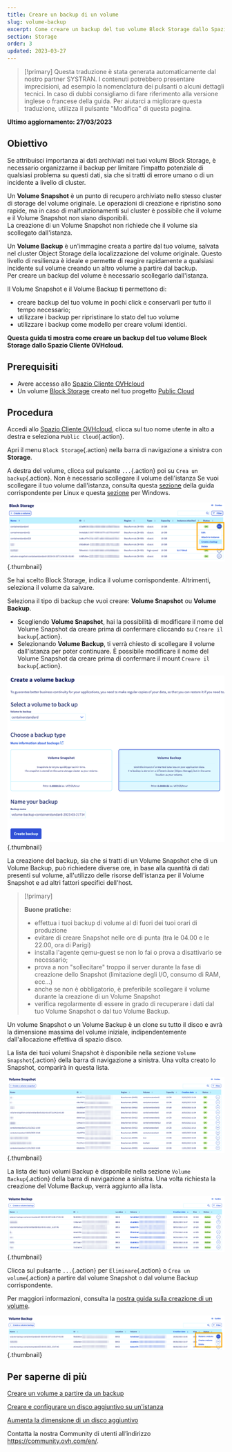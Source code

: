 ```yaml
---
title: Creare un backup di un volume
slug: volume-backup
excerpt: Come creare un backup del tuo volume Block Storage dallo Spazio Cliente OVHcloud
section: Storage
order: 3
updated: 2023-03-27
---
```


> [!primary]
> Questa traduzione è stata generata automaticamente dal nostro partner SYSTRAN. I contenuti potrebbero presentare imprecisioni, ad esempio la nomenclatura dei pulsanti o alcuni dettagli tecnici. In caso di dubbi consigliamo di fare riferimento alla versione inglese o francese della guida. Per aiutarci a migliorare questa traduzione, utilizza il pulsante "Modifica" di questa pagina.
>

**Ultimo aggiornamento: 27/03/2023**

## Obiettivo

Se attribuisci importanza ai dati archiviati nei tuoi volumi Block Storage, è necessario organizzarne il backup per limitare l'impatto potenziale di qualsiasi problema su questi dati, sia che si tratti di errore umano o di un incidente a livello di cluster.

Un **Volume Snapshot** è un punto di recupero archiviato nello stesso cluster di storage del volume originale. Le operazioni di creazione e ripristino sono rapide, ma in caso di malfunzionamenti sul cluster è possibile che il volume e il Volume Snapshot non siano disponibili.<br>
La creazione di un Volume Snapshot non richiede che il volume sia scollegato dall'istanza.

Un **Volume Backup** è un'immagine creata a partire dal tuo volume, salvata nel cluster Object Storage della localizzazione del volume originale.
Questo livello di resilienza è ideale e permette di reagire rapidamente a qualsiasi incidente sul volume creando un altro volume a partire dal backup.<br>
Per creare un backup del volume è necessario scollegarlo dall'istanza.

Il Volume Snapshot e il Volume Backup ti permettono di:

- creare backup del tuo volume in pochi click e conservarli per tutto il tempo necessario;
- utilizzare i backup per ripristinare lo stato del tuo volume
- utilizzare i backup come modello per creare volumi identici.

**Questa guida ti mostra come creare un backup del tuo volume Block Storage dallo Spazio Cliente OVHcloud.**

## Prerequisiti

- Avere accesso allo [Spazio Cliente OVHcloud](https://www.ovh.com/auth/?action=gotomanager&from=https://www.ovh.it/&ovhSubsidiary=it)
- Un volume [Block Storage](https://docs.ovh.com/it/public-cloud/crea_e_configura_un_disco_aggiuntivo_sulla_tua_istanza/) creato nel tuo progetto [Public Cloud](https://www.ovhcloud.com/it/public-cloud/)

## Procedura

Accedi allo [Spazio Cliente OVHcloud](https://www.ovh.com/auth/?action=gotomanager&from=https://www.ovh.it/&ovhSubsidiary=it), clicca sul tuo nome utente in alto a destra e seleziona `Public Cloud`{.action}.

Apri il menu `Block Storage`{.action} nella barra di navigazione a sinistra con **Storage**.

A destra del volume, clicca sul pulsante `...`{.action} poi su `Crea un backup`{.action}. Non è necessario scollegare il volume dell'istanza Se vuoi scollegare il tuo volume dall'istanza, consulta questa [sezione](https://docs.ovh.com/it/public-cloud/crea_e_configura_un_disco_aggiuntivo_sulla_tua_istanza/#con-linux) della guida corrispondente per Linux e questa [sezione](https://docs.ovh.com/it/public-cloud/crea_e_configura_un_disco_aggiuntivo_sulla_tua_istanza/#con-windows) per Windows.

![Volume Backup - creazione](images/volumebackup01.png){.thumbnail}

Se hai scelto Block Storage, indica il volume corrispondente. Altrimenti, seleziona il volume da salvare.

Seleziona il tipo di backup che vuoi creare: **Volume Snapshot** ou **Volume Backup**.

- Scegliendo **Volume Snapshot**, hai la possibilità di modificare il nome del Volume Snapshot da creare prima di confermare cliccando su `Creare il backup`{.action}.
- Selezionando **Volume Backup**, ti verrà chiesto di scollegare il volume dall'istanza per poter continuare. È possibile modificare il nome del Volume Snapshot da creare prima di confermare il mount `Creare il backup`{.action}.

![Volume Backup o Snapshot - creazione](images/volumebackup02.png){.thumbnail}

La creazione del backup, sia che si tratti di un Volume Snapshot che di un Volume Backup, può richiedere diverse ore, in base alla quantità di dati presenti sul volume, all'utilizzo delle risorse dell'istanza per il Volume Snapshot e ad altri fattori specifici dell'host.

> [!primary]
>
> **Buone pratiche:**
>
> - effettua i tuoi backup di volume al di fuori dei tuoi orari di produzione
> - evitare di creare Snapshot nelle ore di punta (tra le 04.00 e le 22.00, ora di Parigi)
> - installa l'agente qemu-guest se non lo fai o prova a disattivarlo se necessario;
> - prova a non "sollecitare" troppo il server durante la fase di creazione dello Snapshot (limitazione degli I/O, consumo di RAM, ecc...)
> - anche se non è obbligatorio, è preferibile scollegare il volume durante la creazione di un Volume Snapshot
> - verifica regolarmente di essere in grado di recuperare i dati dal tuo Volume Snapshot o dal tuo Volume Backup.
>

Un volume Snapshot o un Volume Backup è un clone su tutto il disco e avrà la dimensione massima del volume iniziale, indipendentemente dall'allocazione effettiva di spazio disco.

La lista dei tuoi volumi Snapshot è disponibile nella sezione `Volume Snapshot`{.action} della barra di navigazione a sinistra.
Una volta creato lo Snapshot, comparirà in questa lista.

![Volume Snapshot - liste](images/volumebackup03.png){.thumbnail}

La lista dei tuoi volumi Backup è disponibile nella sezione `Volume Backup`{.action} della barra di navigazione a sinistra.
Una volta richiesta la creazione del Volume Backup, verrà aggiunto alla lista.

![Volume Backup - liste](images/volumebackup04.png){.thumbnail}

Clicca sul pulsante `...`{.action} per `Eliminare`{.action} o `Crea un volume`{.action} a partire dal volume Snapshot o dal volume Backup corrispondente.

Per maggiori informazioni, consulta la [nostra guida sulla creazione di un volume](https://docs.ovh.com/it/public-cloud/creare-volume-da-backup/).

![Crea un volume da un backup](images/volumebackup05.png){.thumbnail}

## Per saperne di più

[Creare un volume a partire da un backup](https://docs.ovh.com/it/public-cloud/creare-volume-da-backup/)

[Creare e configurare un disco aggiuntivo su un'istanza](https://docs.ovh.com/it/public-cloud/crea_e_configura_un_disco_aggiuntivo_sulla_tua_istanza/)

[Aumenta la dimensione di un disco aggiuntivo](https://docs.ovh.com/it/public-cloud/aumenta_la_spazio_del_tuo_disco_aggiuntivo/)

Contatta la nostra Community di utenti all’indirizzo <https://community.ovh.com/en/>.
